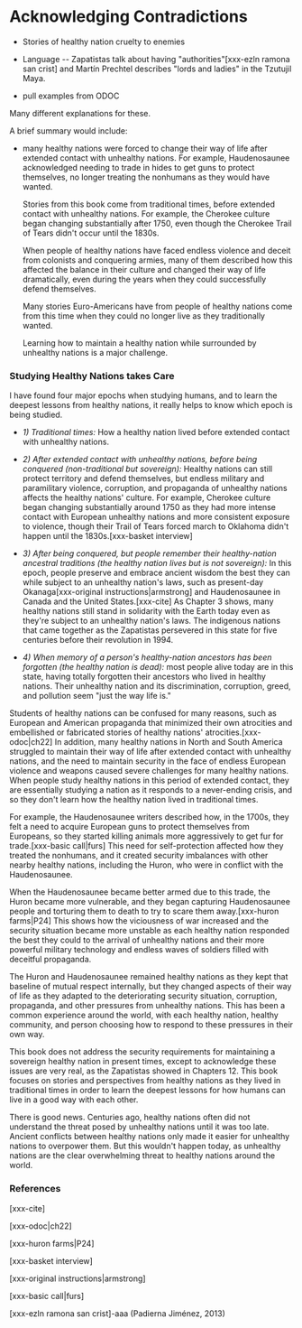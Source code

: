 # Acknowledging Contradictions

* Stories of healthy nation cruelty to enemies

* Language -- Zapatistas talk about having "authorities"[xxx-ezln ramona san crist] and Martín Prechtel describes "lords and ladies" in the Tzutujil Maya.

* pull examples from ODOC

Many different explanations for these.

A brief summary would include:

* many healthy nations were forced to change their way of life after extended contact with unhealthy nations. For example, Haudenosaunee acknowledged needing to trade in hides to get guns to protect themselves, no longer treating the nonhumans as they would have wanted.

  Stories from this book come from traditional times, before extended contact with unhealthy nations. For example, the Cherokee culture began changing substantially after 1750, even though the Cherokee Trail of Tears didn't occur until the 1830s.

  When people of healthy nations have faced endless violence and deceit from colonists and conquering armies, many of them described how this affected the balance in their culture and changed their way of life dramatically, even during the years when they could successfully defend themselves.

  Many stories Euro-Americans have from people of healthy nations come from this time when they could no longer live as they traditionally wanted.

  Learning how to maintain a healthy nation while surrounded by unhealthy nations is a major challenge.

### Studying Healthy Nations takes Care

I have found four major epochs when studying humans, and to learn the deepest lessons from healthy nations, it really helps to know which epoch is being studied.

* _1) Traditional times:_ How a healthy nation lived before extended contact with unhealthy nations.

* _2) After extended contact with unhealthy nations, before being conquered (non-traditional but sovereign):_ Healthy nations can still protect territory and defend themselves, but endless military and paramilitary violence, corruption, and propaganda of unhealthy nations affects the healthy nations' culture. For example, Cherokee culture began changing substantially around 1750 as they had more intense contact with European unhealthy nations and more consistent exposure to violence, though their Trail of Tears forced march to Oklahoma didn't happen until the 1830s.[xxx-basket interview]

* _3) After being conquered, but people remember their healthy-nation ancestral traditions (the healthy nation lives but is not sovereign):_ In this epoch, people preserve and embrace ancient wisdom the best they can while subject to an unhealthy nation's laws, such as present-day Okanaga[xxx-original instructions|armstrong] and Haudenosaunee in Canada and the United States.[xxx-cite] As Chapter 3 shows, many healthy nations still stand in solidarity with the Earth today even as they're subject to an unhealthy nation's laws. The indigenous nations that came together as the Zapatistas persevered in this state for five centuries before their revolution in 1994. 

* _4) When memory of a person's healthy-nation ancestors has been forgotten (the healthy nation is dead):_ most people alive today are in this state, having totally forgotten their ancestors who lived in healthy nations. Their unhealthy nation and its discrimination, corruption, greed, and pollution seem "just the way life is."

Students of healthy nations can be confused for many reasons, such as European and American propaganda that minimized their own atrocities and embellished or fabricated stories of healthy nations' atrocities.[xxx-odoc|ch22] In addition, many healthy nations in North and South America struggled to maintain their way of life after extended contact with unhealthy nations, and the need to maintain security in the face of endless European violence and weapons caused severe challenges for many healthy nations. When people study healthy nations in this period of extended contact, they are essentially studying a nation as it responds to a never-ending crisis, and so they don't learn how the healthy nation lived in traditional times.

For example, the Haudenosaunee writers described how, in the 1700s, they felt a need to acquire European guns to protect themselves from Europeans, so they started killing animals more aggressively to get fur for trade.[xxx-basic call|furs] This need for self-protection affected how they treated the nonhumans, and it created security imbalances with other nearby healthy nations, including the Huron, who were in conflict with the Haudenosaunee.

When the Haudenosaunee became better armed due to this trade, the Huron became more vulnerable, and they began capturing Haudenosaunee people and torturing them to death to try to scare them away.[xxx-huron farms|P24] This shows how the viciousness of war increased and the security situation became more unstable as each healthy nation responded the best they could to the arrival of unhealthy nations and their more powerful military technology and endless waves of soldiers filled with deceitful propaganda.

The Huron and Haudenosaunee remained healthy nations as they kept that baseline of mutual respect internally, but they changed aspects of their way of life as they adapted to the deteriorating security situation, corruption, propaganda, and other pressures from unhealthy nations. This has been a common experience around the world, with each healthy nation, healthy community, and person choosing how to respond to these pressures in their own way.

This book does not address the security requirements for maintaining a sovereign healthy nation in present times, except to acknowledge these issues are very real, as the Zapatistas showed in Chapters 12. This book focuses on stories and perspectives from healthy nations as they lived in traditional times in order to learn the deepest lessons for how humans can live in a good way with each other.

There is good news. Centuries ago, healthy nations often did not understand the threat posed by unhealthy nations until it was too late. Ancient conflicts between healthy nations only made it easier for unhealthy nations to overpower them. But this wouldn't happen today, as unhealthy nations are the clear overwhelming threat to healthy nations around the world.

### References

[xxx-cite]

[xxx-odoc|ch22]

[xxx-huron farms|P24]

[xxx-basket interview]

[xxx-original instructions|armstrong]

[xxx-basic call|furs]

[xxx-ezln ramona san crist]-aaa (Padierna Jiménez, 2013)
